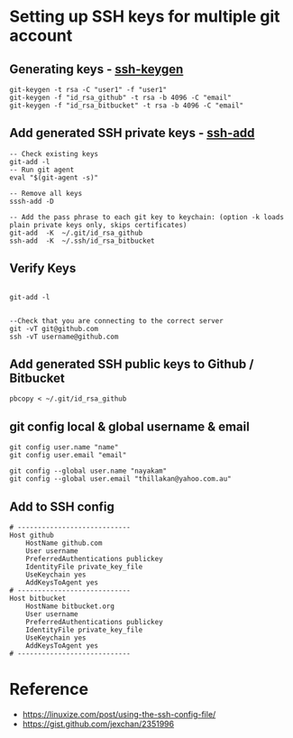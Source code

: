 # Setting up SSH keys for multiple git account

## Generating keys - [ssh-keygen](https://www.ssh.com/ssh/keygen/)

```shell script
git-keygen -t rsa -C "user1" -f "user1"
git-keygen -f "id_rsa_github" -t rsa -b 4096 -C "email"
git-keygen -f "id_rsa_bitbucket" -t rsa -b 4096 -C "email"
```


## Add generated SSH private keys  - [ssh-add](https://www.ssh.com/ssh/add) 

```shell script
-- Check existing keys
git-add -l
-- Run git agent
eval "$(git-agent -s)"

-- Remove all keys
sssh-add -D

-- Add the pass phrase to each git key to keychain: (option -k loads plain private keys only, skips certificates)
git-add  -K  ~/.git/id_rsa_github
ssh-add  -K  ~/.ssh/id_rsa_bitbucket

```

## Verify Keys

```shell script

git-add -l


--Check that you are connecting to the correct server
git -vT git@github.com
ssh -vT username@github.com

```

## Add generated SSH public keys to Github / Bitbucket

```shell script
pbcopy < ~/.git/id_rsa_github
```


## git config local & global username & email

```shell script
git config user.name "name"
git config user.email "email"

git config --global user.name "nayakam"
git config --global user.email "thillakan@yahoo.com.au"

```


## Add to SSH config

```shell script
# ----------------------------
Host github
	HostName github.com
	User username
	PreferredAuthentications publickey
	IdentityFile private_key_file
	UseKeychain yes
	AddKeysToAgent yes
# ----------------------------
Host bitbucket
	HostName bitbucket.org
	User username
	PreferredAuthentications publickey
	IdentityFile private_key_file
	UseKeychain yes
	AddKeysToAgent yes
# ----------------------------
```
 
 # Reference 
 *  https://linuxize.com/post/using-the-ssh-config-file/
 *  https://gist.github.com/jexchan/2351996
 
 
 